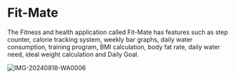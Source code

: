 # Fit-Mate
 The Fitness and health application called Fit-Mate has features such as step counter, calorie tracking system, weekly bar graphs, daily water consumption, training program, BMI calculation, body fat rate, daily water need, ideal weight calculation and Daily Goal.

![IMG-20240818-WA0006](https://github.com/user-attachments/assets/6452bee8-3ea3-478b-a871-3e12ee6cae73)











